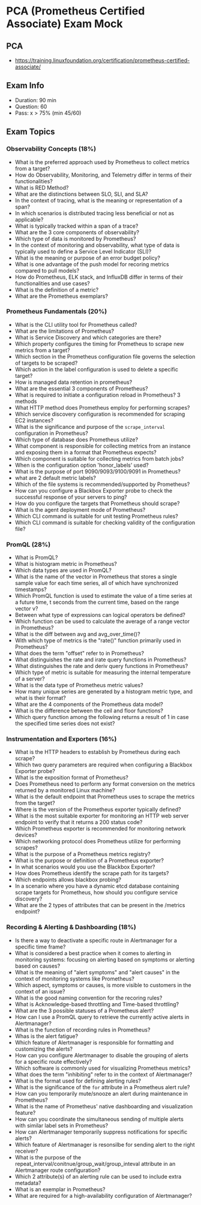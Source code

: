 # PCA (Prometheus Certified Associate) Exam Mock

## PCA
- https://training.linuxfoundation.org/certification/prometheus-certified-associate/

## Exam Info
- Duration: 90 min
- Question: 60
- Pass: x > 75% (min 45/60)

## Exam Topics

### Observability Concepts (18%)
- What is the preferred approach used by Prometheus to collect metrics from a target?
- How do Observability, Monitoring, and Telemetry differ in terms of their functionalities?
- What is RED Method?
- What are the distinctions between SLO, SLI, and SLA?
- In the context of tracing, what is the meaning or representation of a span?
- In which scenarios is distributed tracing less beneficial or not as applicable?
- What is typically tracked within a span of a trace?
- What are the 3 core components of observability?
- Which type of data is monitored by Prometheus?
- In the context of monitoring and observability, what type of data is typically used to define a Service Level Indicator (SLI)?
- What is the meaning or purpose of an error budget policy?
- What is one advantage of the push model for recoring metrics compared to pull models?
- How do Prometheus, ELK stack, and InfluxDB differ in terms of their functionalities and use cases?
- What  is the definition of a metric?
- What are the Prometheus exemplars?

### Prometheus Fundamentals (20%)
- What is the CLI utility tool for Prometheus called?
- What are the limitations of Prometheus?
- What is Service Discovery and which categories are there?
- Which property configures the timing for Prometheus to scrape new metrics from a target?
- Which section in the Prometheus configuration file governs the selection of targets to be scraped?
- Which action in the label configuration is used to delete a specific target?
- How is managed data retention in prometheus?
- What are the essential 3 components of Prometheus?
- What is required to initiate a configuration reload in Prometheus? 3 methods
- What HTTP method does Prometheus employ for performing scrapes?
- Which service discovery configuration is recommended for scraping EC2 instances?
- What is the significance and purpose of the `scrape_interval` configuration in Prometheus?
- Which type of database does Prometheus utilize?
- What component is responsible for collecting metrics from an instance and exposing them in a format that Prometheus expects?
- Which component is suitable for collecting metrics from batch jobs?
- When is the configuration option 'honor_labels' used?
- What is the purpose of port 9090/9093/9100/9091 in Prometheus?
- what are 2 default metric labels?
- Which of the file systems is recommended/supported by Prometheus?
- How can you configure a Blackbox Exporter probe to check the successful response of your servers to ping?
- How do you configure the targets that Prometheus should scrape?
- What is the agent deployment mode of Prometheus?
- Which CLI command is suitable for unit testing Prometheus rules?
- Which CLI command is suitable for checking validity of the configuration file?


### PromQL (28%)
- What is PromQL?
- What is histogram metric in Prometheus?
- Which data types are used in PromQL?
- What is the name of the vector in Prometheus that stores a single sample value for each time series, all of which have synchronized timestamps?
- Which PromQL function is used to estimate the value of a time series at a future time, t seconds from the current time, based on the range vector v?
- Between what type of expressions can logical operators be defined?
- Which function can be used to calculate the average of a range vector in Prometheus?
- What is the diff between avg and avg_over_time()?
- With which type of metrics is the "rate()" function primarily used in Prometheus?
- What does the term "offset" refer to in Prometheus?
- What distinguishes the rate and irate query functions in Prometheus?
- What distinguishes the rate and deriv query functions in Prometheus?
- Which type of metric is suitable for measuring the internal temperature of a server?
- What is the data type of Prometheus metric values?
- How many unique series are generated by a histogram metric type, and what is their format?
- What are the 4 components of the Prometheus data model?
- What is the difference between the ceil and floor functions?
- Which query function among the following returns a result of 1 in case the specified time series does not exist?






### Instrumentation and Exporters (16%)
- What is the HTTP headers to establish by Prometheus during each scrape?
- Which two query parameters are required when configuring a Blackbox Exporter probe?
- What is the exposition format of Prometheus?
- Does Prometheus need to perform any format conversion on the metrics returned by a monitored Linux machine?
- What is the default endpoint that Prometheus uses to scrape the metrics from the target?
- Where is the version of the Prometheus exporter typically defined?
- What is the most suitable exporter for monitoring an HTTP web server endpoint to verify that it returns a 200 status code?
- Which Prometheus exporter is recommended for monitoring network devices?
- Which networking protocol does Prometheus utilize for performing scrapes?
- What is the purpose of a Prometheus metrics registry?
- What is the purpose or definition of a Prometheus exporter?
- In what scenarios would you use the Blackbox Exporter?
- How does Prometheus identify the scrape path for its targets?
- Which endpoints allows blackbox probing?
- In a scenario where you have a dynamic etcd database containing scrape targets for Prometheus, how should you configure service discovery?
- What are the 2 types of attributes that can be present in the /metrics endpoint?


### Recording & Alerting & Dashboarding (18%)
- Is there a way to deactivate a specific route in Alertmanager for a specific time frame?
- What is considered a best practice when it comes to alerting in monitoring systems: focusing on alerting based on symptoms or alerting based on causes?
- What is the meaning of "alert symptoms" and "alert causes" in the context of monitoring systems like Prometheus?
- Which aspect, symptoms or causes, is more visible to customers in the context of an issue?
- What is the good naming convention for the recoring rules?
- What is Acknowledge-based throttling and Time-based throttling?
- What are the 3 possible statuses of a Prometheus alert?
- How can I use a PromQL query to retrieve the currently active alerts in Alertmanager?
- What is the function of recording rules in Prometheus?
- Whas is the alert fatigue?
- Which feature of Alertmanager is responsible for formatting and customizing the alerts?
- How can you configure Alertmanager to disable the grouping of alerts for a specific route effectively?
- Which software is commonly used for visualizing Prometheus metrics?
- What does the term "inhibiting" refer to in the context of Alertmanager?
- What is the format used for defining alerting rules?
- What is the significance of the `for` attribute in a Prometheus alert rule?
- How can you temporarily mute/snooze an alert during maintenance in Prometheus?
- What is the name of Prometheus' native dashboarding and visualization feature?
- How can you coordinate the simultaneous sending of multiple alerts with similar label sets in Prometheus?
- How can Alertmanager temporarily suppress notifications for specific alerts?
- Which feature of Alertmanager is resonsilbe for sending alert to the right receiver?
- What is the purpose of the repeat_interval/conitnue/group_wait/group_inteval attribute in an Alertmanager route configuration?
- Which 2 attribute(s) of an alerting rule can be used to include extra metadata?
- What is an exemplar in Prometheus?
- What are required for a high-availability configuration of Alertmanager?
